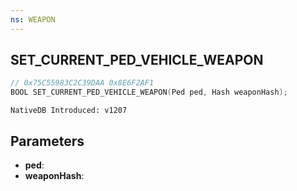 ```yaml
---
ns: WEAPON
---
```

## SET_CURRENT_PED_VEHICLE_WEAPON

```c
// 0x75C55983C2C39DAA 0x8E6F2AF1
BOOL SET_CURRENT_PED_VEHICLE_WEAPON(Ped ped, Hash weaponHash);
```

```
NativeDB Introduced: v1207
```

## Parameters
* **ped**:
* **weaponHash**:
